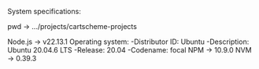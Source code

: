 System specifications:

pwd -> .../projects/cartscheme-projects

Node.js -> v22.13.1 Operating system: 
	-Distributor ID: Ubuntu 
	-Description: Ubuntu 20.04.6 LTS 
	-Release: 20.04 
	-Codename: focal NPM -> 10.9.0 NVM -> 0.39.3
